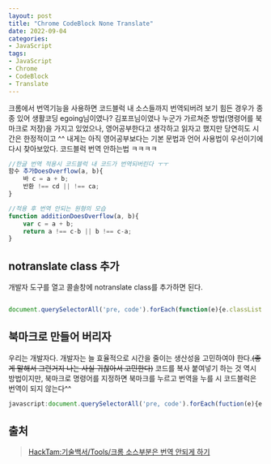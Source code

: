 ```yaml
---
layout: post
title: "Chrome CodeBlock None Translate"
date: 2022-09-04
categories:
- JavaScript
tags:
- JavaScript
- Chrome
- CodeBlock
- Translate
---
```


크롬에서 번역기능을 사용하면 코드블럭 내 소스들까지 번역되버려 보기 힘든 경우가 종종 있어 생활코딩 egoing님이였나? 김포프님이였나 누군가 가르쳐준 방법(명령어를 북마크로 저장)을 가지고 있었으나, 영어공부한다고 생각하고 읽자고 했지만 당연히도 시간은 한정적이고 ^^ 내게는 아직 영어공부보다는 기본 문법과 언어 사용법이 우선이기에 다시 찾아보았다. 코드블럭 번역 안하는법 ㅋㅋㅋㅋ

```javascript
//한글 번역 적용시 코드블럭 내 코드가 번역되버린다 ㅜㅜ
함수 추가DoesOverflow(a, b){
    바 c = a + b;
    반환 !== cd || !== ca;
}

//적용 후 번역 안되는 원형의 모습
function additionDoesOverflow(a, b){
    var c = a + b;
    return a !== c-b || b !== c-a;
}
```

## notranslate class 추가

개발자 도구를 열고 콜솔창에 notranslate class를 추가하면 된다.

```javascript

document.querySelectorAll('pre, code').forEach(function(e){e.classList.add('notranslate');})
```

## 북마크로 만들어 버리자

우리는 개발자다. 개발자는 늘 효율적으로 시간을 줄이는 생산성을 고민하여야 한다.~~(좋게 말해서 그런거지 나는 사실 귀찮아서 고민한다)~~ 코드를 복사 붙여넣기 하는 것 역시 방법이지만, 북마크로 명령어를 지정하면 북마크를 누르고 번역을 누를 시 코드블럭은 번역이 되지 않는다^^

```javascript
javascript:document.querySelectorAll('pre, code').forEach(fuction(e){e.classList.add('notranslate');});
```

## 출처

> [HackTam:기술백서/Tools/크롬 소스부분은 번역 안되게 하기](https://hacktam.kr/etclec/153)